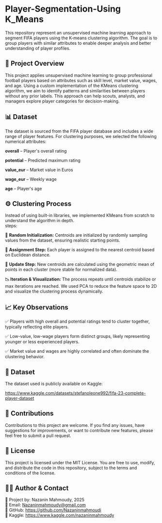 # Player-Segmentation-Using K_Means 
This repository represent an unsupervised machine learning approach to segment FIFA players using the K-means clustering algorithm. The goal is to group players with similar attributes to enable deeper analysis and better understanding of player profiles.

## 📌 Project Overview
This project applies unsupervised machine learning to group professional football players based on attributes such as skill level, market value, wages, and age. Using a custom implementation of the KMeans clustering algorithm, we aim to identify patterns and similarities between players without any prior labels. This approach can help scouts, analysts, and managers explore player categories for decision-making.

## 📊 Dataset
The dataset is sourced from the FIFA player database and includes a wide range of player features. For clustering purposes, we selected the following numerical attributes:

**overall** – Player's overall rating

**potential** – Predicted maximum rating

**value_eur** – Market value in Euros

**wage_eur** – Weekly wage

**age** – Player's age

## ⚙ Clustering Process
Instead of using built-in libraries, we implemented KMeans from scratch to understand the algorithm in depth.    
steps:

🎲 **Random Initialization:**
Centroids are initialized by randomly sampling values from the dataset, ensuring realistic starting points.

🎯 **Assignment Step:**
Each player is assigned to the nearest centroid based on Euclidean distance.

🔁 **Update Step:**
New centroids are calculated using the geometric mean of points in each cluster (more stable for normalized data).

**📉 Iteration & Visualization:**
The process repeats until centroids stabilize or max iterations are reached. We used PCA to reduce the feature space to 2D and visualize the clustering process dynamically.

## 📈 Key Observations
✅ Players with high overall and potential ratings tend to cluster together, typically reflecting elite players.

✅ Low-value, low-wage players form distinct groups, likely representing younger or less experienced players.

✅ Market value and wages are highly correlated and often dominate the clustering behavior.

## 📁 Dataset
The dataset used is publicly available on Kaggle:

https://www.kaggle.com/datasets/stefanoleone992/fifa-23-complete-player-dataset

## 🤝 Contributions
Contributions to this project are welcome. If you find any issues, have suggestions for improvements, or want to contribute new features, please feel free to submit a pull request.

## 📄 License
This project is licensed under the MIT License. You are free to use, modify, and distribute the code in this repository, subject to the terms and conditions of the license.

## 👩‍💻 Author & Contact       
📌 Project by: Nazanin Mahmoudy, 2025                    
📧 Email: Nazaninmahmoudy@gmail.com                     
🔗 GitHub: https://github.com/Nazaninmahmoudi                      
🔗 Kaggle: https://www.kaggle.com/nazaninmahmoudy                             

